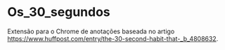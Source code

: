 # Os_30_segundos
 Extensão para o Chrome de anotações baseada no artigo https://www.huffpost.com/entry/the-30-second-habit-that-_b_4808632.
